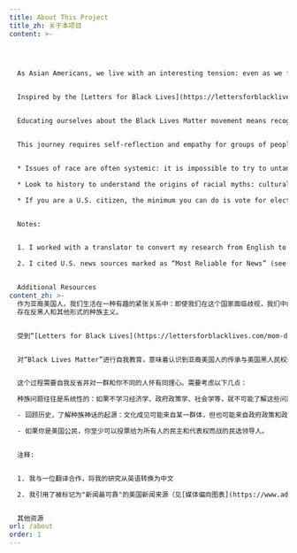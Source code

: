 ```yaml
---
title: About This Project
title_zh: 关于本项目
content: >-
  



  As Asian Americans, we live with an interesting tension: even as we face discrimination in this country, many of us ignore—or worse, perpetuate—anti-Blackness and other forms of racism within our communities and within ourselves.


  Inspired by the [Letters for Black Lives](https://lettersforblacklives.com/mom-dad-uncle-auntie-grandfather-grandmother-family-c7525176ed14) project, I wanted a resource that communicated the intention behind the Black Lives Matter movement, but also dug deeper to examine where the stereotypes and biases in our community come from. I created this site to summarize some of those complex socioeconomic concepts in a more accessible, factual way.


  Educating ourselves about the Black Lives Matter movement means recognizing how intertwined the Asian American legacy is with that of Black civil rights movements in America. And, educating ourselves means fighting for our own civil rights, the future of civic engagement, and intergenerational dialogue.


  This journey requires self-reflection and empathy for groups of people who are not like you. A few things to consider:


  * Issues of race are often systemic: it is impossible to try to untangle any one of these issues without also learning about economics, government policies, sociology, and so on.

  * Look to history to understand the origins of racial myths: cultural stereotypes can come from groups of people, but it can also come from government policies and politics.

  * If you are a U.S. citizen, the minimum you can do is vote for elected leaders who fight for democracy and representation for all.


  Notes:


  1. I worked with a translator to convert my research from English to Chinese.

  2. I cited U.S. news sources marked as “Most Reliable for News” (see [the Media Bias Chart](https://www.adfontesmedia.com/interactive-media-bias-chart/)). In today’s era of disinformation, these sources provide more objective, trusted reporting.


  Additional Resources
content_zh: >-
  作为亚裔美国人，我们生活在一种有趣的紧张关系中：即使我们在这个国家面临歧视，我们中的许多人也会忽视 - 或者更糟糕的是，在我们的社区和我们自己内部 -
  存在反黑人和其他形式的种族主义。


  受到“[Letters for Black Lives](https://lettersforblacklives.com/mom-dad-uncle-auntie-grandfather-grandmother-family-c7525176ed14)”项目的启发，我希望获得一种资源，传达“Black Lives Matter”背后的意图，但同时更深入地研究我们社区中陈旧的定型观念和偏见。我创建此站点的目的是为了以一种更容易理解、更真实的方式总结一些复杂的社会经济概念。


  对“Black Lives Matter”进行自我教育，意味着认识到亚裔美国人的传承与美国黑人民权运动是多么交织在一起。而且，自我教育意味着为我们自己的公民权利、公民参与的未来和代际对话而战。


  这个过程需要自我反省并对一群和你不同的人怀有同理心。需要考虑以下几点：

  种族问题往往是系统性的：如果不学习经济学、政府政策学、社会学等，就不可能了解这些问题中的任何一个。

  - 回顾历史，了解种族神话的起源：文化成见可能来自某一群体，但也可能来自政府政策和政治。

  - 如果你是美国公民，你至少可以投票给为所有人的民主和代表权而战的民选领导人。


  注释:


  1. 我与一位翻译合作，将我的研究从英语转换为中文

  2. 我引用了被标记为"新闻最可靠"的美国新闻来源（见[媒体偏向图表](https://www.adfontesmedia.com/interactive-media-bias-chart/)）。在当今充斥着虚假信息的时代，这些来源提供了更客观、更值得信赖的报告。


  其他资源
url: /about
order: 1
---
```

